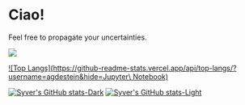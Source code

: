 # Ciao!

Feel free to propagate your uncertainties.

![](assets/vorticity.gif)

[![Top Langs](https://github-readme-stats.vercel.app/api/top-langs/?username=agdestein&hide=Jupyter\ Notebook)](https://github.com/agdestein)

[![Syver's GitHub stats-Dark](https://github-readme-stats.vercel.app/api?username=agdestein&show_icons=true&theme=dark#gh-dark-mode-only)](https://github.com/anuraghazra/github-readme-stats#gh-dark-mode-only)
[![Syver's GitHub stats-Light](https://github-readme-stats.vercel.app/api?username=agdestein&show_icons=true&theme=default#gh-light-mode-only)](https://github.com/anuraghazra/github-readme-stats#gh-light-mode-only)
